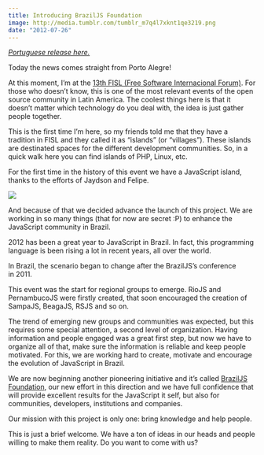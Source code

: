 ```yaml
---
title: Introducing BrazilJS Foundation
image: http://media.tumblr.com/tumblr_m7q4l7xknt1qe3219.png
date: "2012-07-26"
---
```


_[Portuguese release here.](http://jaydson.org/fundacao-braziljs/)_

Today the news comes straight from Porto Alegre!

At this moment, I’m at the [13th FISL (Free Software Internacional Forum)](http://softwarelivre.org/fisl13?lang=pt). For those who doesn’t know, this is one of the most relevant events of the open source community in Latin America. The coolest things here is that it doesn’t matter which technology do you deal with, the idea is just gather people together.

This is the first time I’m here, so my friends told me that they have a tradition in FISL and they called it as “islands” (or “villages”). These islands are destinated spaces for the different development communities. So, in a quick walk here you can find islands of PHP, Linux, etc.

For the first time in the history of this event we have a JavaScript island, thanks to the efforts of Jaydson and Felipe.

<!-- more -->

![](http://media.tumblr.com/tumblr_m7s507SKUQ1qe3219.jpg)

And because of that we decided advance the launch of this project. We are working in so many things (that for now are secret :P) to enhance the JavaScript community in Brazil.

2012 has been a great year to JavaScript in Brazil. In fact, this programming language is been rising a lot in recent years, all over the world.

In Brazil, the scenario began to change after the BrazilJS’s conference in 2011.

This event was the start for regional groups to emerge. RioJS and PernambucoJS were firstly created, that soon encouraged the creation of SampaJS, BeagaJS, RSJS and so on.

The trend of emerging new groups and communities was expected, but this requires some special attention, a second level of organization. Having information and people engaged was a great first step, but now we have to organize all of that, make sure the information is reliable and keep people motivated. For this, we are working hard to create, motivate and encourage the evolution of JavaScript in Brazil.

We are now beginning another pioneering initiative and it’s called [BrazilJS Foundation](http://braziljs.org/), our new effort in this direction and we have full confidence that will provide excellent results for the JavaScript it self, but also for communities, developers, institutions and companies.

Our mission with this project is only one: bring knowledge and help people.

This is just a brief welcome. We have a ton of ideas in our heads and people willing to make them reality. Do you want to come with us?
